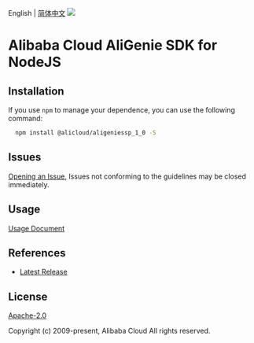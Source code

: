 English | [简体中文](README-CN.md)
![](https://aliyunsdk-pages.alicdn.com/icons/AlibabaCloud.svg)

# Alibaba Cloud AliGenie SDK for NodeJS

## Installation
If you use `npm` to manage your dependence, you can use the following command:

```sh
  npm install @alicloud/aligeniessp_1_0 -S
```

## Issues
[Opening an Issue](https://github.com/aliyun/alibabacloud-typescript-sdk/issues/new), Issues not conforming to the guidelines may be closed immediately.

## Usage
[Usage Document](https://github.com/aliyun/alibabacloud-typescript-sdk/blob/master/docs/Usage-EN.md#quick-examples)

## References
* [Latest Release](https://github.com/aliyun/alibabacloud-typescript-sdk/)

## License
[Apache-2.0](http://www.apache.org/licenses/LICENSE-2.0)

Copyright (c) 2009-present, Alibaba Cloud All rights reserved.
